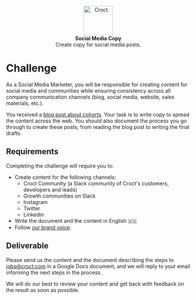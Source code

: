 <p align="center">
    <a href="https://croct.com">
      <img src="https://cdn.croct.io/brand/logo/repo-icon-green.svg" alt="Croct" height="80"/>
    </a>
    <br />
    <strong>Social Media Copy</strong>
    <br />
    Create copy for social media posts.
</p>

# Challenge

As a Social Media Marketer, you will be responsible for creating content for social media and communities while 
ensuring consistency across all company communication channels (blog, social media, website, sales materials, etc.).

You received a [blog post about cohorts](https://docs.google.com/document/d/1ibzA32lye97b_88IKmJKMpg7mzo6IELRAsVPMORVsh0/edit?usp=sharing).
Your task is to write copy to spread the content across the web. You should also document  the process you go through 
to create these posts, from reading the blog post to writing the final drafts.

## Requirements

Completing the challenge will require you to:

- Create content for the following channels:
  - Croct Community (a Slack community of Croct's customers, developers and leads)
  - Growth communities on Slack
  - Instagram
  - Twitter
  - Linkedin
- Write the document and the content in English 🇺🇸
- Follow [our brand voice](https://croct.link/brand-voice).

## Deliverable

Please send us the content and the document describing the steps to [jobs@croct.com](mailto:jobs@croct.com) in a
Google Docs document, and we will reply to your email informing the next steps in the process.

We will do our best to review your content and get back with feedback on the result as soon as possible.
